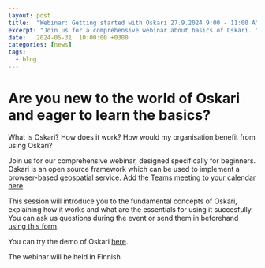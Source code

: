 ```yaml
---
layout: post
title:  "Webinar: Getting started with Oskari 27.9.2024 9:00 - 11:00 AM"
excerpt: "Join us for a comprehensive webinar about basics of Oskari. "
date:   2024-05-31  10:00:00 +0300
categories: [news]
tags:
  - blog
---
```


# Are you new to the world of Oskari and eager to learn the basics?

What is Oskari? How does it work? How would my organisation benefit from using Oskari?

Join us for our comprehensive webinar, designed specifically for beginners. Oskari is an open source framework which can be used to implement a browser-based geospatial service. [Add the Teams meeting to your calendar here](https://teams.microsoft.com/l/meetup-join/19%3ameeting_MGRiYjAzMDktMjVhZC00NmFkLTg0MTktN2I3ZTdkMTZjODk4%40thread.v2/0?context=%7b%22Tid%22%3a%22c4f8a632-5580-4a1c-9237-1d5a571b71fa%22%2c%22Oid%22%3a%229dd8f2aa-219f-41da-b24d-2bc9173c799e%22%7d).

This session will introduce you to the fundamental concepts of Oskari, explaining how it works and what are the essentials for using it succesfully. You can ask us questions during the event or send them in beforehand [using this form](https://docs.google.com/forms/d/e/1FAIpQLSfCQ1w4othF33kN_zbxHs8pOVaOiMBUH5b_BvrJk8taN8kF0A/viewform).

You can try the demo of Oskari [here](https://demo.oskari.org/).

The webinar will be held in Finnish.
